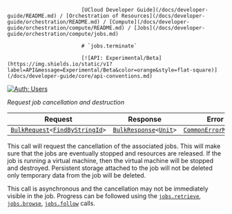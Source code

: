                             [UCloud Developer Guide](/docs/developer-guide/README.md) / [Orchestration of Resources](/docs/developer-guide/orchestration/README.md) / [Compute](/docs/developer-guide/orchestration/compute/README.md) / [Jobs](/docs/developer-guide/orchestration/compute/jobs.md)
                            
                            # `jobs.terminate`

                            [![API: Experimental/Beta](https://img.shields.io/static/v1?label=API&message=Experimental/Beta&color=orange&style=flat-square)](/docs/developer-guide/core/api-conventions.md)
[![Auth: Users](https://img.shields.io/static/v1?label=Auth&message=Users&color=informational&style=flat-square)](/docs/developer-guide/core/types.md#role)


_Request job cancellation and destruction_

| Request | Response | Error |
|---------|----------|-------|
|<code><a href='/docs/reference/dk.sdu.cloud.calls.BulkRequest.md'>BulkRequest</a>&lt;<a href='/docs/reference/dk.sdu.cloud.FindByStringId.md'>FindByStringId</a>&gt;</code>|<code><a href='/docs/reference/dk.sdu.cloud.calls.BulkResponse.md'>BulkResponse</a>&lt;<a href='https://kotlinlang.org/api/latest/jvm/stdlib/kotlin/-unit/'>Unit</a>&gt;</code>|<code><a href='/docs/reference/dk.sdu.cloud.CommonErrorMessage.md'>CommonErrorMessage</a></code>|

This call will request the cancellation of the associated jobs. This will make sure that the jobs
are eventually stopped and resources are released. If the job is running a virtual machine, then the
virtual machine will be stopped and destroyed. Persistent storage attached to the job will not be
deleted only temporary data from the job will be deleted.

This call is asynchronous and the cancellation may not be immediately visible in the job. Progress can
be followed using the [`jobs.retrieve`](/docs/reference/jobs.retrieve.md), [`jobs.browse`](/docs/reference/jobs.browse.md), [`jobs.follow`](/docs/reference/jobs.follow.md)  calls.

